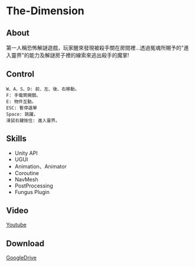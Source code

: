 # The-Dimension  
## About
第一人稱恐怖解謎遊戲，玩家醒來發現被殺手關在房間裡...透過冤魂所賜予的"進入靈界"的能力及解謎房子裡的線索來逃出殺手的魔掌!  
## Control  
```  
W、A、S、D: 前、左、後、右移動。  
F: 手電筒開關。  
E: 物件互動。 
ESC: 暫停選單  
Space: 跳躍。  
滑鼠右鍵按住: 進入靈界。
```  
## Skills  
- Unity API
- UGUI
- Animation、Animator
- Coroutine
- NavMesh
- PostProcessing
- Fungus Plugin
## Video  
[Youtube](https://youtu.be/VQ43wC4gwQE)  
## Download  
[GoogleDrive](https://drive.google.com/file/d/13JhYa-Ha9KKUYCki_bYB0H1V4V92O05u/view?usp=sharing)
